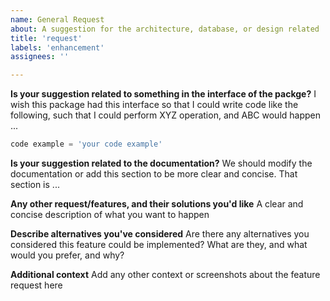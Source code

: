 ```yaml
---
name: General Request
about: A suggestion for the architecture, database, or design related
title: 'request'
labels: 'enhancement'
assignees: ''

---
```


**Is your suggestion related to something in the interface of the packge?**
I wish this package had this interface so that I could write code like the following, such that I could perform XYZ operation, and ABC would happen ...

```python
code example = 'your code example'
```

**Is your suggestion related to the documentation?**
We should modify the documentation or add this section to be more clear and concise. That section is ...

**Any other request/features, and their solutions you'd like**
A clear and concise description of what you want to happen

**Describe alternatives you've considered**
Are there any alternatives you considered this feature could be implemented? What are they, and what would you prefer, and why?

**Additional context**
Add any other context or screenshots about the feature request here
